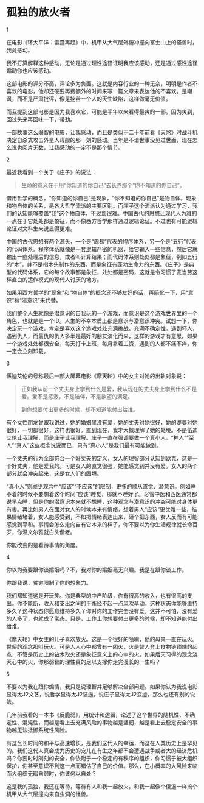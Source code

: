 # 孤独的放火者

1

在电影《环太平洋：雷霆再起》中，机甲从大气层外俯冲撞向富士山上的怪兽时，我竟感动。

我不打算解释这种感动，无论是通过理性途径证明我应该感动，还是通过感性途径煽动你也应该感动。

这部电影的评分不高，评论多为负面。这就是内容行业的一种无奈，明明是作者不喜欢的电影，他却还硬要再费额外的时间来写一篇文章来表达他的不喜欢。是嘲讽，而不是严肃批评，像是挖苦一个人的天生缺陷，这样做毫无价值。

而我提到这部电影是因为我喜欢它，可能是半年以来看得最爽的一部。因为爽到，回过头来再回味一下，带劲。

一部故事这么弱智的电影，让我感动，而且是类似于二十年前看《天煞》时战斗机决定自杀式攻击外星人母舰的那一刻的感动。当年是不谙世事没见过世面，现在怎么说也阅片无数，让我感动的一定不是那个情节。

2

最近我看到一个关于《庄子》的说法：

> 生命的意义在于用“你知道的你自己”去长养那个“你不知道的你自己”。

借用哲学的概念，“你知道的你自己”是现象，“你不知道的你自己”是物自体。现象和物自体的关系，是各大哲学流派的主要区别。而庄子这个流派认为通过学习，我们的认知能够覆盖“我”这个物自体，不过那很难。中国古代的思想让现代人为难的一点在于它处处都是象征，而不像西方哲学那样通过逻辑论证。不过也有可能逻辑论证对文科生来说显得更难。

中国的古代思想有两个源头，一个是“周易”代表的程序体系，另一个是“五行”代表的代码体系。程序体系就像是一套逻辑严密的机器，给它输入一些信息，然后它就输出一些处理后的信息，或者叫计算结果；而代码体系则处处都是象征，例如五行的“木”，并不是指木头制作的东西，而是象征有蓬勃生命力的东西。《庄子》是典型的代码体系，它的每个故事都是象征，处处都是密码，这就是令习惯了麦当劳这样直白的运作模式的现代人讨厌的地方。

如果用西方哲学的“现象”和“物自体”的概念还不够友好的话，再简化一下，用“意识”和“潜意识”来代替。

我们整个人生就像是潜意识的自我玩的一个游戏，而意识是这个游戏世界里的一个角色，也就是是一个ID。人生的不幸本质上都是意识与潜意识冲突。试想一下，你决定玩一个游戏，肯定是喜欢这个游戏处处充满挑战，充满不确定性，遇到坏人，遇到仇人，而最仇的仇人多半是最好的朋友演化而来，这样的游戏才有意思。如果一个游戏处处都很安全，每天打卡上班，每月拿着工资，遇到的人都不痛不痒，你一定会立刻卸载。

3

伍迪艾伦的号称最后一部大屏幕电影《摩天轮》中的女主对她的出轨对象说：

> 正如我从前一个丈夫身上学到什么是爱，我从现在的丈夫身上学到什么不是爱。爱不是感激，不是陪伴，不是欲望的满足。
>
> 到你想要付出更多的时候，却不知道能付出给谁。

有个女性朋友曾跟我讲过，她的婚姻里没有爱，她的丈夫对她很好，她的婆婆对她很好，一切都很好，这样也很好。直到现在，我才大概理解了她的处境。不是伍迪艾伦让我理解，而是庄子让我理解。庄子一直在强调要做一个真小人。“神人”“至人”“真人”这些概念说说而已，只有“真小人”是我们最有可能做到。

一个丈夫的行为全部符合一个好丈夫的定义，女人的理智部分认知到欧克，这是一个好丈夫，他是爱我的。可是女人的直觉很强，她能感觉到并没有爱。女人的两个部分就会冲突起来，这是女人们的困境。

“真小人”则减少观念中“应该”“不应该”的限制，更多的顺从直觉、潜意识。例如睡不着的时候不要想着这个时间“应该”睡觉，那就不睡好了。尽管中医和西医通常都说早点睡，但是你的潜意识本来就不想睡，这种观念与潜意识的冲突可能对身体更有害。再比如男人在面对女人的时候本来有情绪，想着男人“应该”更优雅一些，结果情绪堵着，女人能感受到，不如把情绪表达出来，砸个把东西，女人反而有可能感觉到平和。事情会怎么走向自有它本来的样子，你不要以为你生活规律就长命百岁，你温文尔雅就白头偕老。

你能改变的是看待事情的角度。

4

你以为我要跟你谈婚姻吗？不，我对你的婚姻毫无兴趣。我是在跟你谈工作。

你跟我说，贫穷限制了你的想象力。

我们都知道这是开玩笑。你是典型的中产阶级，你有很高的收入，也有很高的支出。你不能断，收入和支出之间的平衡经不起一点风吹草动。这种状态你能够维持多久？这种状态你愿意维持多久？你对你的工作完全没有爱，这并不可怕，没有爱的人多了，也就成了常态。只是，工作上你想要付出更多的时候，却不知道能付出给谁。

《摩天轮》中女主的儿子喜欢放火。这是一个很好的隐喻，他的母亲一直在玩火。世俗的观念那叫玩火。可是人人心中都曾有一团火，火是智人登上食物链顶端的起点，不管是历史上的钻木取火还是象征意义上的心中的火。如果后天习得的观念浇灭心中的火，你那弱智的理性真的足以支撑你走完漫长的一生吗？

5

不要以为我在跟你煽情，我只是说理智并足够解决全部问题。如果你认为我说电影显得太J2文艺，说哲学显得太J2装逼，说庄子显得太J2玄虚，那么也还有别的说法。

几年前我看的一本书《反脆弱》，用统计和逻辑，论述了这个世界的随机性、不确定性、混沌性，而越是看上去充满风险的事物越是坚韧，越是看上去稳定安全的事物越无法抵御系统性风险。

有这么长时间的和平与高速增长，是我们这代人的幸运，而这在人类历史上是罕见的。我们这代人真会成为历史的宠儿在有生之年都不会遭遇战争或者大的经济危机吗？你要时时刻刻的安全，你依附于一个稳定的有秩序的组织，你习惯于被大组织保护，你甚至意识不到这一点而错估了自己的价值。那么，在小概率的大风险来临而大组织无暇自顾时，你该何以自处？

这是我的孤独，我还在等待，等待有人和我一起放火，和我一起像个傻逼一样搞个机甲从大气层撞向来自虫洞的怪兽。

